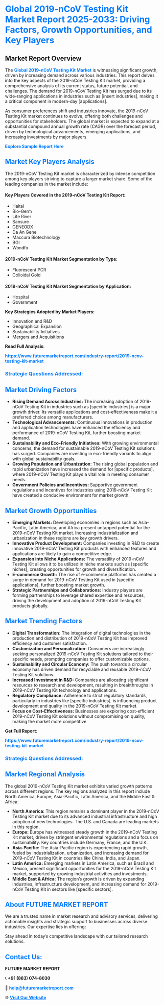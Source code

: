 <h1 style="color: #007BFF;">Global 2019-nCoV Testing Kit Market Report 2025-2033: Driving Factors, Growth Opportunities, and Key Players</h1>

<section id="overview">
<h2>Market Report Overview</h2>
<p>The <a href="https://www.futuremarketreport.com/industry-report/2019-ncov-testing-kit-market" style="color: #007BFF; text-decoration: none;"><strong>Global 2019-nCoV Testing Kit Market</strong></a> is witnessing significant growth, driven by increasing demand across various industries. This report delves into the key aspects of the 2019-nCoV Testing Kit market, providing a comprehensive analysis of its current status, future potential, and challenges. The demand for 2019-nCoV Testing Kit has surged due to its wide-ranging applications in industries such as [insert industries], making it a critical component in modern-day [applications].</p>
<p>As consumer preferences shift and industries innovate, the 2019-nCoV Testing Kit market continues to evolve, offering both challenges and opportunities for stakeholders. The global market is expected to expand at a substantial compound annual growth rate (CAGR) over the forecast period, driven by technological advancements, emerging applications, and increasing investments by major players.</p>
</section>

<section id="overview">
<p><a href="https://www.futuremarketreport.com/request-sample/reportId=77782" style="color: #007BFF; text-decoration: none;"><strong>Explore Sample Report Here</strong></a></p>
</section>

<section id="key-players">
<h2 style="color: #007BFF;">Market Key Players Analysis</h2>
<p>The 2019-nCoV Testing Kit market is characterized by intense competition among key players striving to capture a larger market share. Some of the leading companies in the market include:</p>
<h4>Key Players Covered in the 2019-nCoV Testing Kit Report:</h4>
<ul><li>Haitai</li><li>Bio-Germ</li><li>Life River</li><li>Sansure</li><li>GENEODX</li><li>Da An Gene</li><li>Maccura Biotechnology</li><li>BGI</li><li>Wondfo</li></ul>
<h4>2019-nCoV Testing Kit Market Segmentation by Type:</h4>
<ul><li>Fluorescent PCR</li><li>Colloidal Gold</li></ul>

<h4>2019-nCoV Testing Kit Market Segmentation by Application:</h4>
<ul><li>Hospital</li><li>Government</li></ul>
<p><strong>Key Strategies Adopted by Market Players:</strong></p>
<ul>
<li>Innovation and R&D</li>
<li>Geographical Expansion</li>
<li>Sustainability Initiatives</li>
<li>Mergers and Acquisitions</li>
</ul>
</section>

<section>
<p><strong>Read Full Analysis: </strong></p><a href="https://www.futuremarketreport.com/industry-report/2019-ncov-testing-kit-market" style="color: #007BFF; text-decoration: none;"><strong>https://www.futuremarketreport.com/industry-report/2019-ncov-testing-kit-market</strong></a>
<h3 style="color: #007BFF;">Strategic Questions Addressed:</h3>
</section>

<section id="driving-factors">
<h2 style="color: #007BFF;">Market Driving Factors</h2>
<ul>
<li><strong>Rising Demand Across Industries:</strong> The increasing adoption of 2019-nCoV Testing Kit in industries such as [specific industries] is a major growth driver. Its versatile applications and cost-effectiveness make it a preferred choice among manufacturers.</li>
<li><strong>Technological Advancements:</strong> Continuous innovations in production and application technologies have enhanced the efficiency and performance of 2019-nCoV Testing Kit, further boosting market demand.</li>
<li><strong>Sustainability and Eco-Friendly Initiatives:</strong> With growing environmental concerns, the demand for sustainable 2019-nCoV Testing Kit solutions has surged. Companies are investing in eco-friendly variants to align with global sustainability goals.</li>
<li><strong>Growing Population and Urbanization:</strong> The rising global population and rapid urbanization have increased the demand for [specific products], where 2019-nCoV Testing Kit plays a vital role in meeting consumer needs.</li>
<li><strong>Government Policies and Incentives:</strong> Supportive government regulations and incentives for industries using 2019-nCoV Testing Kit have created a conducive environment for market growth.</li>
</ul>
</section>

<section id="growth-opportunities">
<h2 style="color: #007BFF;">Market Growth Opportunities</h2>
<ul>
<li><strong>Emerging Markets:</strong> Developing economies in regions such as Asia-Pacific, Latin America, and Africa present untapped potential for the 2019-nCoV Testing Kit market. Increasing industrialization and urbanization in these regions are key growth drivers.</li>
<li><strong>Innovative Product Development:</strong> Companies investing in R&D to create innovative 2019-nCoV Testing Kit products with enhanced features and applications are likely to gain a competitive edge.</li>
<li><strong>Expansion into Niche Applications:</strong> The versatility of 2019-nCoV Testing Kit allows it to be utilized in niche markets such as [specific niches], creating opportunities for growth and diversification.</li>
<li><strong>E-commerce Growth:</strong> The rise of e-commerce platforms has created a surge in demand for 2019-nCoV Testing Kit used in [specific applications], further boosting market growth.</li>
<li><strong>Strategic Partnerships and Collaborations:</strong> Industry players are forming partnerships to leverage shared expertise and resources, driving the development and adoption of 2019-nCoV Testing Kit products globally.</li>
</ul>
</section>

<section id="trending-factors">
<h2 style="color: #007BFF;">Market Trending Factors</h2>
<ul>
<li><strong>Digital Transformation:</strong> The integration of digital technologies in the production and distribution of 2019-nCoV Testing Kit has improved efficiency and customer satisfaction.</li>
<li><strong>Customization and Personalization:</strong> Consumers are increasingly seeking personalized 2019-nCoV Testing Kit solutions tailored to their specific needs, prompting companies to offer customizable options.</li>
<li><strong>Sustainability and Circular Economy:</strong> The push towards a circular economy has driven demand for recyclable and reusable 2019-nCoV Testing Kit solutions.</li>
<li><strong>Increased Investment in R&D:</strong> Companies are allocating significant resources to research and development, resulting in breakthroughs in 2019-nCoV Testing Kit technology and applications.</li>
<li><strong>Regulatory Compliance:</strong> Adherence to strict regulatory standards, particularly in industries like [specific industries], is influencing product development and quality in the 2019-nCoV Testing Kit market.</li>
<li><strong>Focus on Cost-Effectiveness:</strong> Businesses are exploring cost-efficient 2019-nCoV Testing Kit solutions without compromising on quality, making the market more competitive.</li>
</ul>
</section>

<section>
<p><strong>Get Full Report: </strong></p><a href="https://www.futuremarketreport.com/industry-report/2019-ncov-testing-kit-market" style="color: #007BFF; text-decoration: none;"><strong>https://www.futuremarketreport.com/industry-report/2019-ncov-testing-kit-market</strong></a>
<h3 style="color: #007BFF;">Strategic Questions Addressed:</h3>
</section>


<section id="regional-analysis">
<h2 style="color: #007BFF;">Market Regional Analysis</h2>
<p>The global 2019-nCoV Testing Kit market exhibits varied growth patterns across different regions. The key regions analyzed in this report include North America, Europe, Asia-Pacific, Latin America, and the Middle East & Africa:</p>
<ul>
<li><strong>North America:</strong> This region remains a dominant player in the 2019-nCoV Testing Kit market due to its advanced industrial infrastructure and high adoption of new technologies. The U.S. and Canada are leading markets in this region.</li>
<li><strong>Europe:</strong> Europe has witnessed steady growth in the 2019-nCoV Testing Kit market, driven by stringent environmental regulations and a focus on sustainability. Key countries include Germany, France, and the U.K.</li>
<li><strong>Asia-Pacific:</strong> The Asia-Pacific region is experiencing rapid growth, fueled by industrialization, urbanization, and increasing demand for 2019-nCoV Testing Kit in countries like China, India, and Japan.</li>
<li><strong>Latin America:</strong> Emerging markets in Latin America, such as Brazil and Mexico, present significant opportunities for the 2019-nCoV Testing Kit market, supported by growing industrial activities and investments.</li>
<li><strong>Middle East & Africa:</strong> The region’s growth is driven by expanding industries, infrastructure development, and increasing demand for 2019-nCoV Testing Kit in sectors like [specific sectors].</li>
</ul>
</section>

<footer>
<h2 style="color: #007BFF;">About FUTURE MARKET REPORT</h2>
<p>We are a trusted name in market research and advisory services, delivering actionable insights and strategic support to businesses across diverse industries. Our expertise lies in offering:</p>

<p>Stay ahead in today’s competitive landscape with our tailored research solutions.</p>

<h2 style="color: #007BFF;">Contact Us:</h2>
<p><strong>FUTURE MARKET REPORT</strong></p>
<p>📞 <strong>+91 (883) 074-8030</strong></p>
<p>📧 <strong><a href="mailto:help@futuremarketreport.com" style="color: #007BFF;">help@futuremarketreport.com</a></strong></p>
<p>🌐 <strong><a href="https://www.futuremarketreport.com/" style="color: #007BFF;">Visit Our Website</a></strong></p>
</footer>